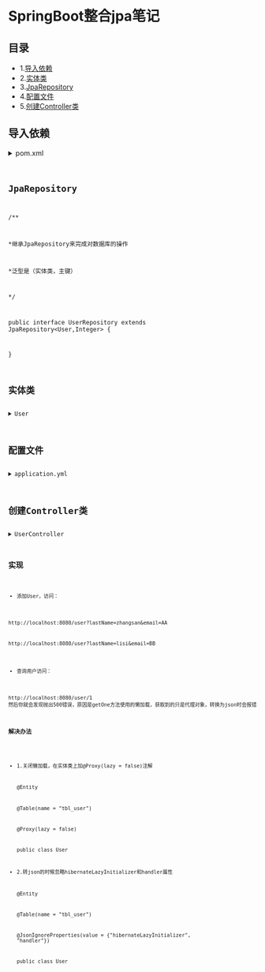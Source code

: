 # SpringBoot整合jpa笔记

## 目录
  * 1.[导入依赖](#导入依赖)
  * 2.[实体类](#实体类)
  * 3.[JpaRepository](#JpaRepository)
  * 4.[配置文件](#配置文件)
  * 5.[创建Controller类](#创建Controller类)
  
  

## 导入依赖

<details>
    <summary>pom.xml</summary>
    <pre><code>
    <dependencies>
        <dependency>
          <groupId>org.springframework.boot</groupId>
          <artifactId>spring-boot-starter-web</artifactId>
        </dependency>

        <dependency>
          <groupId>org.springframework.boot</groupId>
          <artifactId>spring-boot-starter-test</artifactId>
          <scope>test</scope>
          <exclusions>
            <exclusion>
              <groupId>org.junit.vintage</groupId>
              <artifactId>junit-vintage-engine</artifactId>
            </exclusion>
          </exclusions>
        </dependency>
        <!--整合jpa导入的依赖-->
        <dependency>
          <groupId>org.springframework.boot</groupId>
          <artifactId>spring-boot-starter-data-jpa</artifactId>
        </dependency>
        <dependency>
          <groupId>mysql</groupId>
          <artifactId>mysql-connector-java</artifactId>
          <scope>runtime</scope>
        </dependency>
        <dependency>
          <groupId>org.springframework.boot</groupId>
          <artifactId>spring-boot-starter-thymeleaf</artifactId>
        </dependency>
      </dependencies>
    </code></pre>
</details>



## JpaRepository


/**

*继承JpaRepository来完成对数据库的操作

*泛型是（实体类，主键）

*/

public interface UserRepository extends JpaRepository<User,Integer>
{

}
      
     
## 实体类

<details>
    <summary>User</summary>
    <pre><code>
@Entity     //使用JPA注解配置映射关系，告诉JPA这是一个实体类（和数据表映射的类）
@Table(name = "tal_user")       //给表命名，不加这个注解的话，默认的表名就是类名的首字母小写
@Proxy(lazy = false)            //关闭懒加载,getOne方法使用的懒加载，获取到的只是代理对象，转换为json时会报错
public class User {
    @Id     //表示这是一个主键
    @GeneratedValue(strategy = GenerationType.IDENTITY)     //自增主键
    private Integer id;
    @Column(name = "last_name",length = 50)     //这是和数据表对应的一个类，给他定义列名和长度
    private String lastName;
    @Column     //省略就默认是属性名
    private String email;

    public Integer getId() {
        return id;
    }

    public void setId(Integer id) {
        this.id = id;
    }

    public String getLastName() {
        return lastName;
    }

    public void setLastName(String lastName) {
        this.lastName = lastName;
    }

    public String getEmail() {
        return email;
    }

    public void setEmail(String email) {
        this.email = email;
    }
}
    </code></pre>
</details>



## 配置文件

<details>
    <summary>application.yml</summary>
    <pre><code>
    spring:
      datasource:
        username: root
        password: 数据库密码
        url: jdbc:mysql://localhost:3306/jpa?serverTimezone=UTC
        driver-class-name: com.mysql.cj.jdbc.Driver
      jpa:
        hibernate:
          ddl-auto: update
        show-sql: true
    </code></pre>
</details>


    
## 创建Controller类

<details>
    <summary>UserController</summary>
    <pre><code>
    @RestController
    public class UserController {

        @Autowired
        UserRepository userRepository;

        @GetMapping("/user/{id}")
        public User getUserById(@PathVariable("id") Integer id){
            User user= userRepository.getOne(id);       //getOne方法使用的懒加载，获取到的只是代理对象，转换为json时会报错
            return user;
        }

        @GetMapping("/user")
        public User insertUser(User user){
            User save = userRepository.save(user);      //插入一条数据
            return save;
        }
    }
    </code></pre>
</details>


## 实现

* 添加User，访问：

http://localhost:8080/user?lastName=zhangsan&email=AA

http://localhost:8080/user?lastName=lisi&email=BB

* 查询用户访问：

http://localhost:8080/user/1
然后你就会发现抛出500错误，原因是getOne方法使用的懒加载，获取到的只是代理对象，转换为json时会报错


### 解决办法

* 1.关闭懒加载，在实体类上加@Proxy(lazy = false)注解


   @Entity
   
   @Table(name = "tbl_user")
   
   @Proxy(lazy = false)
   
   public class User
   
  
* 2.转json的时候忽略hibernateLazyInitializer和handler属性

    @Entity
    
    @Table(name = "tbl_user")
    
    @JsonIgnoreProperties(value = {"hibernateLazyInitializer", "handler"})
    
    public class User 
    
